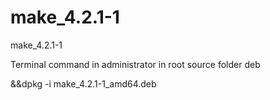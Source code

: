 # make_4.2.1-1
make_4.2.1-1

Terminal command in administrator in root source folder deb

&&dpkg -i make_4.2.1-1_amd64.deb
